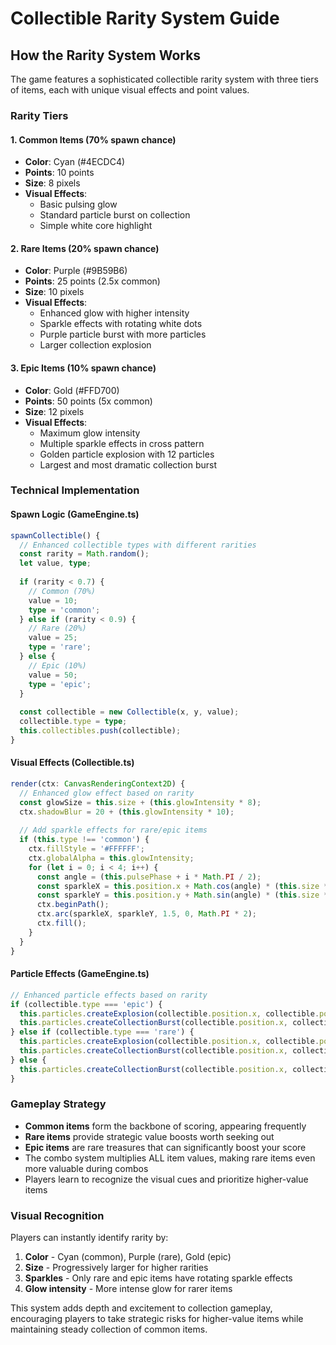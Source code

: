 # Collectible Rarity System Guide

## How the Rarity System Works

The game features a sophisticated collectible rarity system with three tiers of items, each with unique visual effects and point values.

### Rarity Tiers

#### 1. Common Items (70% spawn chance)
- **Color**: Cyan (#4ECDC4)
- **Points**: 10 points
- **Size**: 8 pixels
- **Visual Effects**: 
  - Basic pulsing glow
  - Standard particle burst on collection
  - Simple white core highlight

#### 2. Rare Items (20% spawn chance)
- **Color**: Purple (#9B59B6)
- **Points**: 25 points (2.5x common)
- **Size**: 10 pixels
- **Visual Effects**:
  - Enhanced glow with higher intensity
  - Sparkle effects with rotating white dots
  - Purple particle burst with more particles
  - Larger collection explosion

#### 3. Epic Items (10% spawn chance)
- **Color**: Gold (#FFD700)
- **Points**: 50 points (5x common)
- **Size**: 12 pixels
- **Visual Effects**:
  - Maximum glow intensity
  - Multiple sparkle effects in cross pattern
  - Golden particle explosion with 12 particles
  - Largest and most dramatic collection burst

### Technical Implementation

#### Spawn Logic (GameEngine.ts)
```typescript
spawnCollectible() {
  // Enhanced collectible types with different rarities
  const rarity = Math.random();
  let value, type;
  
  if (rarity < 0.7) {
    // Common (70%)
    value = 10;
    type = 'common';
  } else if (rarity < 0.9) {
    // Rare (20%)
    value = 25;
    type = 'rare';
  } else {
    // Epic (10%)
    value = 50;
    type = 'epic';
  }
  
  const collectible = new Collectible(x, y, value);
  collectible.type = type;
  this.collectibles.push(collectible);
}
```

#### Visual Effects (Collectible.ts)
```typescript
render(ctx: CanvasRenderingContext2D) {
  // Enhanced glow effect based on rarity
  const glowSize = this.size + (this.glowIntensity * 8);
  ctx.shadowBlur = 20 + (this.glowIntensity * 10);
  
  // Add sparkle effects for rare/epic items
  if (this.type !== 'common') {
    ctx.fillStyle = '#FFFFFF';
    ctx.globalAlpha = this.glowIntensity;
    for (let i = 0; i < 4; i++) {
      const angle = (this.pulsePhase + i * Math.PI / 2);
      const sparkleX = this.position.x + Math.cos(angle) * (this.size * 0.7);
      const sparkleY = this.position.y + Math.sin(angle) * (this.size * 0.7);
      ctx.beginPath();
      ctx.arc(sparkleX, sparkleY, 1.5, 0, Math.PI * 2);
      ctx.fill();
    }
  }
}
```

#### Particle Effects (GameEngine.ts)
```typescript
// Enhanced particle effects based on rarity
if (collectible.type === 'epic') {
  this.particles.createExplosion(collectible.position.x, collectible.position.y, '#FFD700', 12);
  this.particles.createCollectionBurst(collectible.position.x, collectible.position.y, '#FFD700');
} else if (collectible.type === 'rare') {
  this.particles.createExplosion(collectible.position.x, collectible.position.y, '#9B59B6', 8);
  this.particles.createCollectionBurst(collectible.position.x, collectible.position.y, '#9B59B6');
} else {
  this.particles.createCollectionBurst(collectible.position.x, collectible.position.y, collectible.color);
}
```

### Gameplay Strategy

- **Common items** form the backbone of scoring, appearing frequently
- **Rare items** provide strategic value boosts worth seeking out
- **Epic items** are rare treasures that can significantly boost your score
- The combo system multiplies ALL item values, making rare items even more valuable during combos
- Players learn to recognize the visual cues and prioritize higher-value items

### Visual Recognition

Players can instantly identify rarity by:
1. **Color** - Cyan (common), Purple (rare), Gold (epic)
2. **Size** - Progressively larger for higher rarities
3. **Sparkles** - Only rare and epic items have rotating sparkle effects
4. **Glow intensity** - More intense glow for rarer items

This system adds depth and excitement to collection gameplay, encouraging players to take strategic risks for higher-value items while maintaining steady collection of common items.